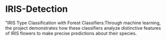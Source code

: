 # IRIS-Detection
"IRIS Type Classification with Forest Classifiers:Through machine learning, the project demonstrates how these classifiers analyze distinctive features of IRIS flowers to make precise predictions about their species. 
